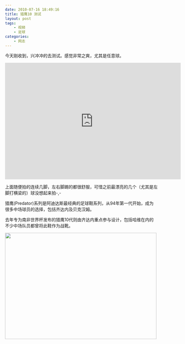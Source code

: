 ```yaml
---
date: 2010-07-16 18:49:16
title: 猎鹰10 测试
layout: post
tags:
    - 视频
    - 足球
categories:
    - 网志
---
```

今天刚收到，兴冲冲的去测试。感觉非常之爽，尤其是任意球。

<iframe src="http://player.vimeo.com/video/13408563?title=0&amp;byline=0&amp;portrait=0" width="580" height="384" frameborder="0" webkitAllowFullScreen mozallowfullscreen allowFullScreen></iframe>

上面随便拍的连续几脚，左右脚踢的都很舒服，可惜之前最漂亮的几个（尤其是左脚打横梁的）球没想起来拍-,-

猎鹰(Predator)系列是阿迪达斯最经典的足球鞋系列，从94年第一代开始，成为很多中场球员的选择，包括齐达内及贝克汉姆。

去年专为南非世界杯发布的猎鹰10代则由齐达内重点参与设计，包括哈维在内的不少中场队员都曾将此鞋作为战靴。

<img class="alignnone size-medium wp-image-2880" title="Screen shot 2010-07-17 at 2.35.29 PM" src="https://lh6.googleusercontent.com/-YdlIR1TLXcc/TFJdp_eoEPI/AAAAAAABDgg/DUGB-43CO2U/s800/screen-shot-2010-07-17-at-2-35-29-pm.png" alt="" width="500" height="350" />
